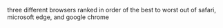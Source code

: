 three different browsers ranked in order of the best to worst out of safari, microsoft edge, and google chrome
